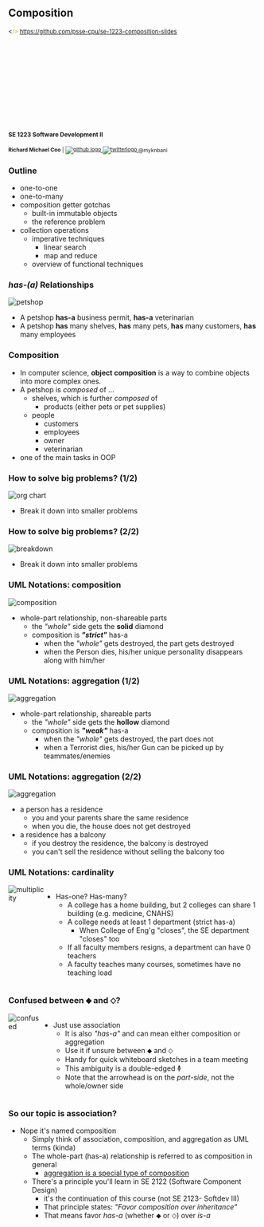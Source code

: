 Composition
-----------

<small>
  <span style="color: darkblue;">&lt;</span><span style="color: goldenrod;">/&gt;</span>
  <a href="https://github.com/psse-cpu/se-1223-composition-slides">
    https://github.com/psse-cpu/se-1223-composition-slides
  </a>
</small>

<h4 style="margin-top: 192px; font-size: 0.85em;">
  <span class="course-code">SE 1223</span>
  <span class="course-title">Software Development II</span>
</h4>

<div style="font-size: 0.75em; margin-top: 16px;">
  <b>Richard Michael Coo</b> |

  <a href="https://github.com/myknbani">
    <img style="vertical-align: middle" src="images/github-32px.png" alt="github logo">
  </a>
  <a href="https://twitter.com/myknbani">
    <img style="vertical-align: middle" src="images/twitter-32px.png" alt="twitterlogo">
  </a>
  <span style="vertical-align: middle">@myknbani</span>
</div>



### Outline

* one-to-one
* one-to-many
* composition getter gotchas
  - built-in immutable objects
  - the reference problem
* collection operations
  - imperative techniques
    + linear search
    + map and reduce
  + overview of functional techniques



### _has-(a)_ Relationships

![petshop](images/petshop.png)

- A petshop **has-a** business permit, **has-a** veterinarian
- A petshop **has** many shelves, **has** many pets, **has** many customers, **has** many employees



### Composition

* In computer science, **object composition** is a way to combine objects into more complex ones. 
* A petshop is _composed_ of ...
  - shelves, which is further _composed_ of
    + products (either pets or pet supplies)
  - people
    + customers
    + employees
    + owner
    + veterinarian
* one of the main tasks in OOP



### How to solve big problems? (1/2)

![org chart](images/ms-org-chart.png)

* Break it down into smaller problems <!-- .element class="fragment" -->



### How to solve big problems? (2/2)

![breakdown](images/breakdown.png)

* Break it down into smaller problems <!-- .element class="fragment" -->



### UML Notations: composition

![composition](images/composition.png)

* whole-part relationship, non-shareable parts
  - the _"whole"_ side gets the **solid** diamond
  - composition is _**"strict"**_ has-a
    - when the _"whole"_ gets destroyed, the part gets destroyed
    - when the Person dies, his/her unique personality disappears along with him/her



### UML Notations: aggregation (1/2)

![aggregation](images/aggregation.png)

* whole-part relationship, shareable parts
  - the _"whole"_ side gets the **hollow** diamond
  - composition is _**"weak"**_ has-a
    - when the _"whole"_ gets destroyed, the part does not
    - when a Terrorist dies, his/her Gun can be picked up by teammates/enemies



### UML Notations: aggregation (2/2)

![aggregation](images/aggregation2.png)

* a person has a residence
  - you and your parents share the same residence
  - when you die, the house does not get destroyed
* a residence has a balcony
  - if you destroy the residence, the balcony is destroyed
  - you can't sell the residence without selling the balcony too



### UML Notations: cardinality

<div style="display: flex">
  <img src="images/multiplicity.png" alt="multiplicity">
  <ul>
    <li>Has-one? Has-many?
    <ul>
      <li>
        A college has a home building, but 2 colleges can share 1 building (e.g. medicine, CNAHS)
      </li>
      <li>
        A college needs at least 1 department (strict has-a)
        <ul><li>When College of Eng'g "closes", the SE department "closes" too</li></ul>
      </li>
      <li>If all faculty members resigns, a department can have 0 teachers</li>
      <li>A faculty teaches many courses, sometimes have no teaching load</li>
    </ul>
    </li>
  </ul>
</div>



### Confused between ⬥ and ⬦?

<div style="display: flex">
  <img src="images/not-sure.png" alt="confused">
  <ul>
    <li>Just use association
    <ul>
      <li>It is also <em>"has-a"</em> and can mean either composition or aggregation</li>
      <li>Use it if unsure between ⬥ and ⬦</li>
      <li>Handy for quick whiteboard sketches in a team meeting</li>
      <li>This ambiguity is a double-edged 𐃉</li>
      <li>Note that the arrowhead is on the <em>part-side</em>, not the whole/owner side</li>
    </ul>
    </li>
  </ul>
</div>



### So our topic is association?

* Nope it's named composition
  - Simply think of association, composition, and aggregation as UML terms (kinda)
  - The whole-part (has-a) relationship is referred to as composition in general
    + [aggregation is a special type of composition](https://en.wikipedia.org/wiki/Object_composition#Aggregation)
  - There's a principle you'll learn in SE 2122 (Software Component Design)
    - it's the continuation of this course (not SE 2123- Softdev III)
    - That principle states: _"Favor composition over inheritance"_
    - That means favor _has-a_ (whether ⬥ or ⬦) over _is-a_
